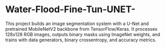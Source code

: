 # Water-Flood-Fine-Tun-UNET-
This project builds an image segmentation system with a U-Net and pretrained MobileNetV2 backbone from TensorFlow/Keras. It processes 128x128 RGB images, outputs binary masks using ImageNet weights, and trains with data generators, binary crossentropy, and accuracy metrics.

